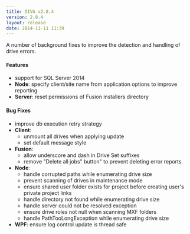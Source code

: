 ```yaml
---
title: DIVA v2.8.4
version: 2.8.4
layout: release
date: 2014-11-11 11:39
---
```


A number of background fixes to improve the detection and handling of drive errors.

#### Features

- support for SQL Server 2014
- **Node**: specify client/site name from application options to improve reporting
- **Server**: reset permissions of Fusion installers directory

#### Bug Fixes

- improve db execution retry strategy
- **Client**:
   - unmount all drives when applying update
   - set default message style
- **Fusion**:
   - allow underscore and dash in Drive Set suffixes
   - remove "Delete all jobs" button" to prevent deleting error reports
- **Node**:
   - handle corrupted paths while enumerating drive size
   - prevent scanning of drives in maintenance mode
   - ensure shared user folder exists for project before creating user's private project links
   - handle directory not found while enumerating drive size
   - handle server could not be resolved exception
   - ensure drive roles not null when scanning MXF folders
   - handle PathTooLongException while enumerating drive size
- **WPF**: ensure log control update is thread safe
